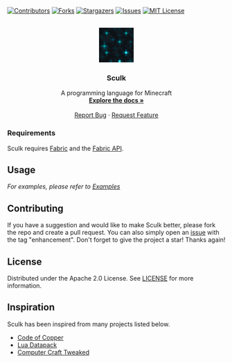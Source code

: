 [![Contributors][contributors-shield]][contributors-url]
[![Forks][forks-shield]][forks-url]
[![Stargazers][stars-shield]][stars-url]
[![Issues][issues-shield]][issues-url]
[![MIT License][license-shield]][license-url]



<!-- PROJECT LOGO -->
<br />
<div align="center">
  <a href="https://github.com/RevolvingMadness/Sculk">
    <img src="src/main/resources/assets/sculk/icon.png" alt="Logo" width="80" height="80">
  </a>

<h3 align="center">Sculk</h3>

  <p align="center">
    A programming language for Minecraft
    <br />
    <a href="https://revolvingmadness.github.io/Sculk-Docs"><strong>Explore the docs »</strong></a>
    <br />
    <br />
    <a href="https://github.com/RevolvingMadness/Sculk/issues">Report Bug</a>
    ·
    <a href="https://github.com/RevolvingMadness/Sculk/issues">Request Feature</a>
  </p>
</div>

### Requirements

Sculk requires [Fabric](https://www.fabricmc.net) and
the [Fabric API](https://www.curseforge.com/minecraft/mc-mods/fabric-api/files).

## Usage

_For examples, please refer to [Examples](https://RevolvingMadness.github.io/Sculk/examples)_

## Contributing

If you have a suggestion and would like to make Sculk better, please fork the repo and create a pull request. You can
also
simply open an [issue](https://github.com/RevolvingMadness/Sculk/issues) with the tag "enhancement".
Don't forget to give the project a star! Thanks again!

## License

Distributed under the Apache 2.0 License. See [LICENSE](LICENSE) for more information.

## Inspiration

Sculk has been inspired from many projects listed below.

* [Code of Copper](https://modrinth.com/datapack/code-of-copper)
* [Lua Datapack](https://modrinth.com/mod/luadatapack)
* [Computer Craft Tweaked](https://modrinth.com/mod/cc-tweaked)

[contributors-shield]: https://img.shields.io/github/contributors/RevolvingMadness/Sculk.svg?style=for-the-badge

[contributors-url]: https://github.com/RevolvingMadness/Sculk/graphs/contributors

[forks-shield]: https://img.shields.io/github/forks/RevolvingMadness/Sculk.svg?style=for-the-badge

[forks-url]: https://github.com/RevolvingMadness/Sculk/network/members

[stars-shield]: https://img.shields.io/github/stars/RevolvingMadness/Sculk.svg?style=for-the-badge

[stars-url]: https://github.com/RevolvingMadness/Sculk/stargazers

[issues-shield]: https://img.shields.io/github/issues/RevolvingMadness/Sculk.svg?style=for-the-badge

[issues-url]: https://github.com/RevolvingMadness/Sculk/issues

[license-shield]: https://img.shields.io/github/license/RevolvingMadness/Sculk.svg?style=for-the-badge

[license-url]: https://github.com/RevolvingMadness/Sculk/blob/main/LICENSE
